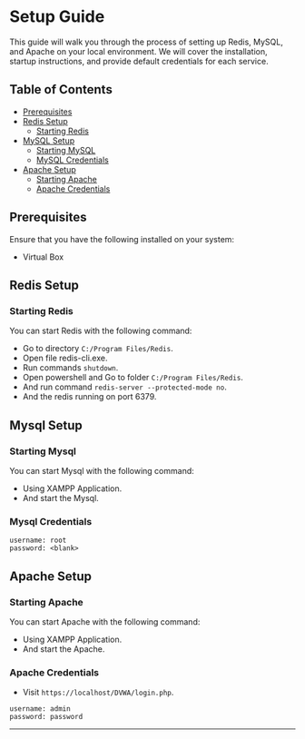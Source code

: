# Setup Guide

This guide will walk you through the process of setting up Redis, MySQL, and Apache on your local environment. We will cover the installation, startup instructions, and provide default credentials for each service.

## Table of Contents

- [Prerequisites](#prerequisites)
- [Redis Setup](#redis-setup)
  - [Starting Redis](#starting-redis)
- [MySQL Setup](#mysql-setup)
  - [Starting MySQL](#starting-mysql)
  - [MySQL Credentials](#mysql-credentials)
- [Apache Setup](#apache-setup)
  - [Starting Apache](#starting-apache)
  - [Apache Credentials](#apache-credentials)

## Prerequisites

Ensure that you have the following installed on your system:

- Virtual Box

## Redis Setup

### Starting Redis

You can start Redis with the following command:

- Go to directory `C:/Program Files/Redis`.
- Open file redis-cli.exe.
- Run commands `shutdown`.
- Open powershell and Go to folder `C:/Program Files/Redis`.
- And run command `redis-server --protected-mode no`.
- And the redis running on port 6379.

## Mysql Setup

### Starting Mysql

You can start Mysql with the following command:

- Using XAMPP Application.
- And start the Mysql.

### Mysql Credentials

```
username: root
password: <blank>
```

## Apache Setup

### Starting Apache

You can start Apache with the following command:

- Using XAMPP Application.
- And start the Apache.

### Apache Credentials

- Visit `https://localhost/DVWA/login.php`.
```
username: admin
password: password
```

---

